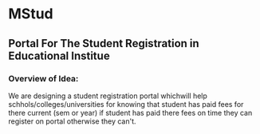 # MStud

## Portal For The Student Registration in Educational Institue

### Overview of Idea:

We are designing a student registration portal whichwill help schhols/colleges/universities for knowing that student has paid fees for there current (sem or year) if student has paid there fees on time they can register on portal otherwise they can't.


